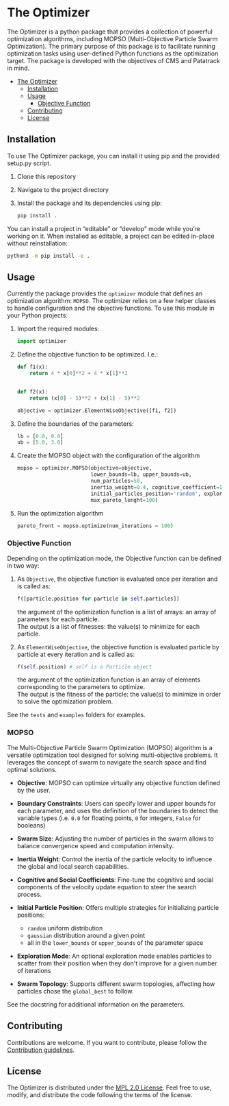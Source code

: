 # The Optimizer

The Optimizer is a python package that provides a collection of powerful optimization algorithms, including MOPSO (Multi-Objective Particle Swarm Optimization). The primary purpose of this package is to facilitate running optimization tasks using user-defined Python functions as the optimization target.
The package is developed with the objectives of CMS and Patatrack in mind.

- [The Optimizer](#the-optimizer)
  - [Installation](#installation)
  - [Usage](#usage)
    - [Objective Function](#objective-function)
  - [Contributing](#contributing)
  - [License](#license)

## Installation

To use The Optimizer package, you can install it using pip and the provided setup.py script.

1. Clone this repository
1. Navigate to the project directory
1. Install the package and its dependencies using pip:

    ```bash
    pip install .
    ```

You can install a project in “editable” or “develop” mode while you’re working on it. When installed as editable, a project can be edited in-place without reinstallation:

```bash
python3 -m pip install -e .
```

## Usage

Currently the package provides the `optimizer` module that defines an optimization algorithm: `MOPSO`.
The optimizer relies on a few helper classes to handle configuration and the objective functions. To use this module in your Python projects:

1. Import the required modules:

    ```python
    import optimizer
    ```

2. Define the objective function to be optimized. I.e.:

    ```python
    def f1(x):
        return 4 * x[0]**2 + 4 * x[1]**2


    def f2(x):
        return (x[0] - 5)**2 + (x[1] - 5)**2

    objective = optimizer.ElementWiseObjective([f1, f2])
    ```

3. Define the boundaries of the parameters:

    ```python
    lb = [0.0, 0.0]
    ub = [5.0, 3.0]
    ```

4. Create the MOPSO object with the configuration of the algorithm

    ```python
    mopso = optimizer.MOPSO(objective=objective,
                            lower_bounds=lb, upper_bounds=ub,
                            num_particles=50,
                            inertia_weight=0.4, cognitive_coefficient=1.5, social_coefficient=2,
                            initial_particles_position='random', exploring_particles=True,
                            max_pareto_lenght=100)
    ```

5. Run the optimization algorithm

    ```python
    pareto_front = mopso.optimize(num_iterations = 100)
    ```

### Objective Function

Depending on the optimization mode, the Objective function can be defined in two way:

1. As `Objective`, the objective function is evaluated once per iteration and is called as:

    ```python
    f([particle.position for particle in self.particles])
    ```

    the argument of the optimization function is a list of arrays: an array of parameters for each particle.  
    The output is a list of fitnesses: the value(s) to minimize for each particle.

2. As `ElementWiseObjective`, the objective function is evaluated particle by particle at every iteration and is called as:

    ```python
    f(self.position) # self is a Particle object
    ```

    the argument of the optimization function is an array of elements corresponding to the parameters to optimize.  
    The output is the fitness of the particle: the value(s) to minimize in order to solve the optimization problem.  

See the `tests` and `examples` folders for examples.

### MOPSO

The Multi-Objective Particle Swarm Optimization (MOPSO) algorithm is a versatile optimization tool designed for solving multi-objective problems. It leverages the concept of swarm to navigate the search space and find optimal solutions.

- **Objective**: MOPSO can optimize virtually any objective function defined by the user.
- **Boundary Constraints**: Users can specify lower and upper bounds for each parameter, and uses the definition of the boundaries to detect the variable types (i.e. `0.0` for floating points, `0` for integers, `False` for booleans)
- **Swarm Size**: Adjusting the number of particles in the swarm allows to balance convergence speed and computation intensity.
- **Inertia Weight**: Control the inertia of the particle velocity to influence the global and local search capabilities.
- **Cognitive and Social Coefficients**: Fine-tune the cognitive and social components of the velocity update equation to steer the search process.
- **Initial Particle Position**: Offers multiple strategies for initializing particle positions:

  - `random` uniform distribution
  - `gaussian` distribution around a given point
  - all in the `lower_bounds` or `upper_bounds` of the parameter space
- **Exploration Mode**: An optional exploration mode enables particles to scatter from their position when they don't improve for a given number of iterations
- **Swarm Topology**: Supports different swarm topologies, affecting how particles chose the `global_best` to follow.

See the docstring for additional information on the parameters.

## Contributing

Contributions are welcome. If you want to contribute, please follow the [Contribution guidelines](CONTRIBUTING.md).

## License

The Optimizer is distributed under the [MPL 2.0 License](LICENSE). Feel free to use, modify, and distribute the code following the terms of the license.  
